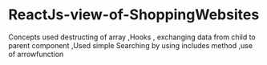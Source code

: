 # ReactJs-view-of-ShoppingWebsites
Concepts used destructing of array ,Hooks , exchanging data from child to parent component ,Used simple Searching by using includes method ,use of arrowfunction

